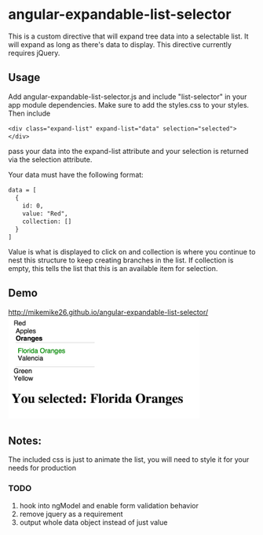 # angular-expandable-list-selector
This is a custom directive that will expand tree data into a selectable list.  It will expand as long as there's data to display. This directive currently requires jQuery.

## Usage
Add angular-expandable-list-selector.js and include "list-selector" in your app module dependencies.  Make sure to add the styles.css to your styles.  Then include
    
    <div class="expand-list" expand-list="data" selection="selected"></div>

pass your data into the expand-list attribute and your selection is returned via the selection attribute.


Your data must have the following format:

    data = [
      {
        id: 0,
        value: "Red",
        collection: []
      }
    ]

Value is what is displayed to click on and collection is where you continue to nest this structure to keep creating branches in the list.
If collection is empty, this tells the list that this is an available item for selection.

## Demo

http://mikemike26.github.io/angular-expandable-list-selector/
<img src="/demo/example.png" width="390" height="209">


## Notes:

The included css is just to animate the list, you will need to style it for your needs for production

### TODO
1. hook into ngModel and enable form validation behavior
2. remove jquery as a requirement
3. output whole data object instead of just value

